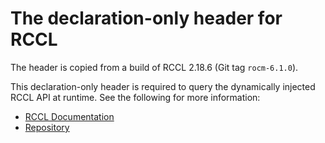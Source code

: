 # The declaration-only header for RCCL

The header is copied from a build of RCCL 2.18.6 (Git tag `rocm-6.1.0`).

This declaration-only header is required to query the dynamically injected
RCCL API at runtime. See the following for more information:

* [RCCL Documentation](https://rocmdocs.amd.com/projects/rccl/en/latest/index.html)
* [Repository](https://github.com/ROCm/rccl)
